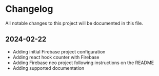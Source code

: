 # Changelog

All notable changes to this project will be documented in this file.

## 2024-02-22

- Adding initial Firebase project configuration
- Adding react hook counter with Firebase
- Adding Firebase neo project following instructions on the README
- Adding supported documentation
